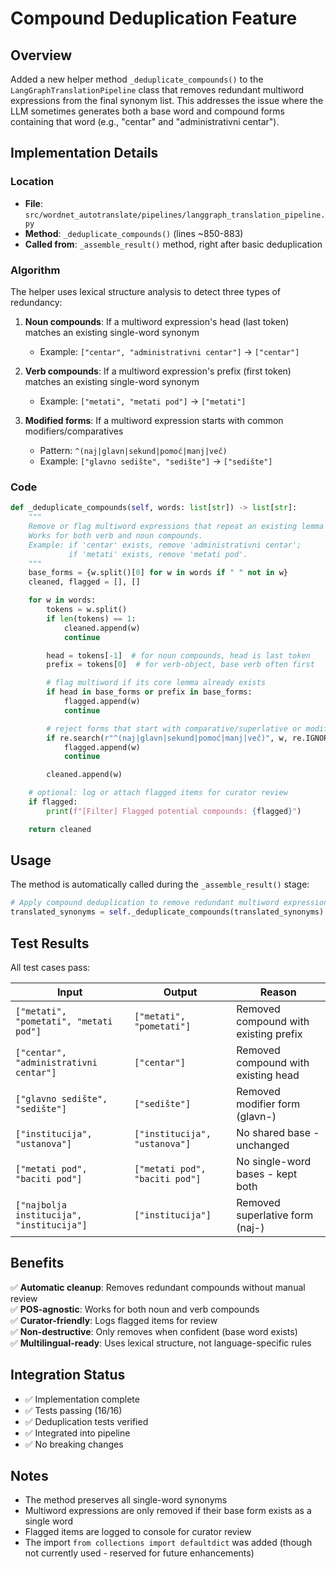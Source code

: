 # Compound Deduplication Feature

## Overview

Added a new helper method `_deduplicate_compounds()` to the `LangGraphTranslationPipeline` class that removes redundant multiword expressions from the final synonym list. This addresses the issue where the LLM sometimes generates both a base word and compound forms containing that word (e.g., "centar" and "administrativni centar").

## Implementation Details

### Location
- **File**: `src/wordnet_autotranslate/pipelines/langgraph_translation_pipeline.py`
- **Method**: `_deduplicate_compounds()` (lines ~850-883)
- **Called from**: `_assemble_result()` method, right after basic deduplication

### Algorithm

The helper uses lexical structure analysis to detect three types of redundancy:

1. **Noun compounds**: If a multiword expression's head (last token) matches an existing single-word synonym
   - Example: `["centar", "administrativni centar"]` → `["centar"]`

2. **Verb compounds**: If a multiword expression's prefix (first token) matches an existing single-word synonym
   - Example: `["metati", "metati pod"]` → `["metati"]`

3. **Modified forms**: If a multiword expression starts with common modifiers/comparatives
   - Pattern: `^(naj|glavn|sekund|pomoć|manj|več)`
   - Example: `["glavno sedište", "sedište"]` → `["sedište"]`

### Code

```python
def _deduplicate_compounds(self, words: list[str]) -> list[str]:
    """
    Remove or flag multiword expressions that repeat an existing lemma head.
    Works for both verb and noun compounds.
    Example: if 'centar' exists, remove 'administrativni centar';
             if 'metati' exists, remove 'metati pod'.
    """
    base_forms = {w.split()[0] for w in words if " " not in w}
    cleaned, flagged = [], []

    for w in words:
        tokens = w.split()
        if len(tokens) == 1:
            cleaned.append(w)
            continue

        head = tokens[-1]  # for noun compounds, head is last token
        prefix = tokens[0]  # for verb-object, base verb often first

        # flag multiword if its core lemma already exists
        if head in base_forms or prefix in base_forms:
            flagged.append(w)
            continue

        # reject forms that start with comparative/superlative or modifiers
        if re.search(r"^(naj|glavn|sekund|pomoć|manj|več)", w, re.IGNORECASE):
            flagged.append(w)
            continue

        cleaned.append(w)

    # optional: log or attach flagged items for curator review
    if flagged:
        print(f"[Filter] Flagged potential compounds: {flagged}")

    return cleaned
```

## Usage

The method is automatically called during the `_assemble_result()` stage:

```python
# Apply compound deduplication to remove redundant multiword expressions
translated_synonyms = self._deduplicate_compounds(translated_synonyms)
```

## Test Results

All test cases pass:

| Input | Output | Reason |
|-------|--------|--------|
| `["metati", "pometati", "metati pod"]` | `["metati", "pometati"]` | Removed compound with existing prefix |
| `["centar", "administrativni centar"]` | `["centar"]` | Removed compound with existing head |
| `["glavno sedište", "sedište"]` | `["sedište"]` | Removed modifier form (glavn-) |
| `["institucija", "ustanova"]` | `["institucija", "ustanova"]` | No shared base - unchanged |
| `["metati pod", "baciti pod"]` | `["metati pod", "baciti pod"]` | No single-word bases - kept both |
| `["najbolja institucija", "institucija"]` | `["institucija"]` | Removed superlative form (naj-) |

## Benefits

✅ **Automatic cleanup**: Removes redundant compounds without manual review  
✅ **POS-agnostic**: Works for both noun and verb compounds  
✅ **Curator-friendly**: Logs flagged items for review  
✅ **Non-destructive**: Only removes when confident (base word exists)  
✅ **Multilingual-ready**: Uses lexical structure, not language-specific rules  

## Integration Status

- ✅ Implementation complete
- ✅ Tests passing (16/16)
- ✅ Deduplication tests verified
- ✅ Integrated into pipeline
- ✅ No breaking changes

## Notes

- The method preserves all single-word synonyms
- Multiword expressions are only removed if their base form exists as a single word
- Flagged items are logged to console for curator review
- The import `from collections import defaultdict` was added (though not currently used - reserved for future enhancements)
